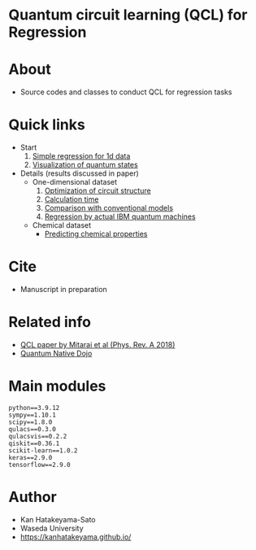 # Quantum circuit learning (QCL) for Regression

# About
- Source codes and classes to conduct QCL for regression tasks

# Quick links
- Start
  1. [Simple regression for 1d data](QCLRegressor.ipynb)
  2. [Visualization of quantum states](Quantum_state_visualizer.ipynb)
- Details (results discussed in paper)
    - One-dimensional dataset
      1. [Optimization of circuit structure](regressions/1D_optimize_model.ipynb)
      2. [Calculation time](regressions/1D_calc_time.ipynb)
      3. [Comparison with conventional models](regressions/1D_comparison.ipynb)
      4. [Regression by actual IBM quantum machines](regressions/1D_Qiskit.ipynb)
    - Chemical dataset
        - [Predicting chemical properties](regressions/Chem_calc.ipynb)
# Cite
- Manuscript in preparation

# Related info 
- [QCL paper by Mitarai et al (Phys. Rev. A 2018)](https://journals.aps.org/pra/abstract/10.1103/PhysRevA.98.032309)
- [Quantum Native Dojo](https://dojo.qulacs.org/)

# Main modules
```
python==3.9.12
sympy==1.10.1
scipy==1.8.0
qulacs==0.3.0
qulacsvis==0.2.2
qiskit==0.36.1
scikit-learn==1.0.2
keras==2.9.0
tensorflow==2.9.0
```

# Author
- Kan Hatakeyama-Sato
- Waseda University
- https://kanhatakeyama.github.io/
